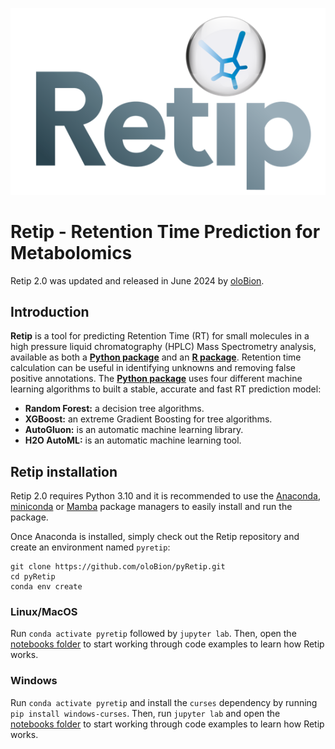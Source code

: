 ![Retip](images/retip_logo.png)

# Retip - Retention Time Prediction for Metabolomics

Retip 2.0 was updated and released in June 2024 by [oloBion](https://www.olobion.ai/).

## Introduction

**Retip** is a tool for predicting Retention Time (RT) for small molecules in a high pressure liquid chromatography (HPLC) Mass Spectrometry analysis, available as both a [**Python package**](https://github.com/oloBion/pyRetip/tree/master) and an [**R package**](https://github.com/olobion/Retip/tree/master). Retention time calculation can be useful in identifying unknowns and removing false positive annotations. The [**Python package**](https://github.com/oloBion/pyRetip/tree/master) uses four different machine learning algorithms to built a stable, accurate and fast RT prediction model:

- **Random Forest:** a decision tree algorithms.
- **XGBoost:** an extreme Gradient Boosting for tree algorithms.
- **AutoGluon:** is an automatic machine learning library.
- **H2O AutoML:** is an automatic machine learning tool.

## Retip installation

Retip 2.0 requires Python 3.10 and it is recommended to use the [Anaconda](https://www.anaconda.com/download/), [miniconda](https://conda.io/miniconda.html) or [Mamba](https://mamba.readthedocs.io) package managers to easily install and run the package.

Once Anaconda is installed, simply check out the Retip repository and create an environment named `pyretip`:

```shell
git clone https://github.com/oloBion/pyRetip.git
cd pyRetip
conda env create
```

### Linux/MacOS

Run `conda activate pyretip` followed by `jupyter lab`. Then, open the [notebooks folder](https://github.com/oloBion/pyRetip/tree/master/notebooks) to start working through code examples to learn how Retip works.

### Windows

Run `conda activate pyretip` and install the `curses` dependency by running `pip install windows-curses`. Then, run `jupyter lab` and open the [notebooks folder](https://github.com/oloBion/pyRetip/tree/master/notebooks) to start working through code examples to learn how Retip works.
